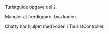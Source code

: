 Turistguide opgave del 2.

Mangler at færdiggøre Java koden. 

Chatty har hjulpet med koden i TouristController.